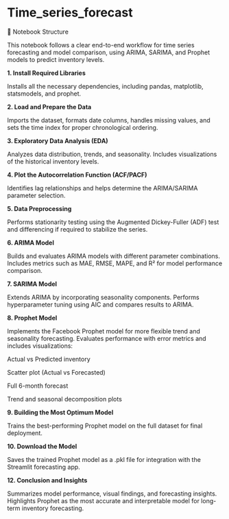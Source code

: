 # Time_series_forecast
🧭 Notebook Structure

This notebook follows a clear end-to-end workflow for time series forecasting and model comparison, using ARIMA, SARIMA, and Prophet models to predict inventory levels.

**1. Install Required Libraries**

Installs all the necessary dependencies, including pandas, matplotlib, statsmodels, and prophet.

**2. Load and Prepare the Data**

Imports the dataset, formats date columns, handles missing values, and sets the time index for proper chronological ordering.

**3. Exploratory Data Analysis (EDA)**

Analyzes data distribution, trends, and seasonality. Includes visualizations of the historical inventory levels.

**4. Plot the Autocorrelation Function (ACF/PACF)**

Identifies lag relationships and helps determine the ARIMA/SARIMA parameter selection.

**5. Data Preprocessing**

Performs stationarity testing using the Augmented Dickey-Fuller (ADF) test and differencing if required to stabilize the series.

**6. ARIMA Model**

Builds and evaluates ARIMA models with different parameter combinations.
Includes metrics such as MAE, RMSE, MAPE, and R² for model performance comparison.

**7. SARIMA Model**

Extends ARIMA by incorporating seasonality components.
Performs hyperparameter tuning using AIC and compares results to ARIMA.

**8. Prophet Model**

Implements the Facebook Prophet model for more flexible trend and seasonality forecasting.
Evaluates performance with error metrics and includes visualizations:

Actual vs Predicted inventory

Scatter plot (Actual vs Forecasted)

Full 6-month forecast

Trend and seasonal decomposition plots

**9. Building the Most Optimum Model**

Trains the best-performing Prophet model on the full dataset for final deployment.

**10. Download the Model**

Saves the trained Prophet model as a .pkl file for integration with the Streamlit forecasting app.

**12. Conclusion and Insights**

Summarizes model performance, visual findings, and forecasting insights.
Highlights Prophet as the most accurate and interpretable model for long-term inventory forecasting.
